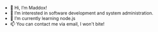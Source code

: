 - 👋 Hi, I’m Maddox!
- 👀 I’m interested in software development and system administration.
- 🌱 I’m currently learning node.js
- 📫 You can contact me via email, I won't bite!
